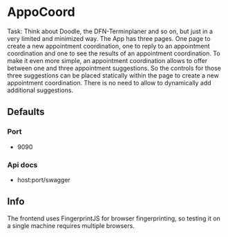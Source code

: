 # AppoCoord
Task:
Think about Doodle, the DFN-Terminplaner and so on, but just in a very limited and minimized
way. The App has three pages. One page to create a new appointment coordination, one to reply to
an appointment coordination and one to see the results of an appointment coordination.
To make it even more simple, an appointment coordination allows to offer between one and three
appointment suggestions. So the controls for those three suggestions can be placed statically within
the page to create a new appointment coordination. There is no need to allow to dynamically add
additional suggestions.

## Defaults
### Port
- 9090
  
### Api docs
- host:port/swagger

## Info
The frontend uses FingerprintJS for browser fingerprinting, so testing it on a single machine requires multiple browsers.
